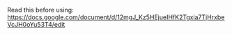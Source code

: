 Read this before using: https://docs.google.com/document/d/12mgJ_Kz5HEjueIHfK2Tgxia7TjHrxbeVcJH0oYu53T4/edit
